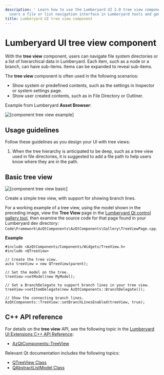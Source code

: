 ```yaml
---
description: ' Learn how to use the Lumberyard UI 2.0 tree view component to give
  users a file or list navigation interface in Lumberyard tools and gems. '
title: Lumberyard UI tree view component
---
```

# Lumberyard UI tree view component<a name="uidev-tree-view-component"></a>

With the **tree view** component, users can navigate file system directories or a list of hierarchical data in Lumberyard\. Each item, such as a node or a branch, can have sub\-items\. Items can be expanded to reveal sub\-items\.

The **tree view** component is often used in the following scenarios:
+ Show system or predefined contents, such as the settings in Inspector or system settings page\.
+ Show user created contents, such as in File Directory or Outliner\.

Example from Lumberyard **Asset Browser**:

![\[component tree view example\]](/images/tools-ui/component-tree-view-example.png)

## Usage guidelines<a name="tree-view-usage"></a>

Follow these guidelines as you design your UI with tree views:

1.  When the tree hierarchy is anticipated to be deep, such as a tree view used in file directories, it is suggested to add a file path to help users know where they are in the path\. 

## Basic tree view<a name="tree-view-basic"></a>

![\[component tree view basic\]](/images/tools-ui/component-tree-view-basic.png)

Create a simple tree view, with support for showing branch lines\.

For a working example of a tree view, using the model shown in the preceding image, view the **Tree View** page in the [Lumberyard Qt control gallery tool](uidev-control-gallery.md), then examine the source code for that page found in your Lumberyard dev directory: `Code\Framework\AzQtComponents\AzQtComponents\Gallery\TreeViewPage.cpp`\.

 **Example** 

```
#include <AzQtComponents/Components/Widgets/TreeView.h>
#include <QTreeView>

// Create the tree view.
auto treeView = new QTreeView(parent);

// Set the model on the tree.
treeView->setModel(new MyModel);

// Set a BranchDelegate to support branch lines in your tree view.
treeView->setItemDelegate(new AzQtComponents::BranchDelegate());

// Show the connecting branch lines.
AzQtComponents::TreeView::setBranchLinesEnabled(treeView, true);
```

## C\+\+ API reference<a name="tree-view-api-ref"></a>

For details on the **tree view** API, see the following topic in the [Lumberyard UI Extensions C\+\+ API Reference](https://d3bqhfbip4ze4a.cloudfront.net/api/ui/namespace_az_qt_components.html):
+  [AzQtComponents::TreeView](https://d3bqhfbip4ze4a.cloudfront.net/api/ui/class_az_qt_components_1_1_tree_view.html) 

Relevant Qt documentation includes the following topics:
+  [QTreeView Class](https://doc.qt.io/qt-5/qtreeview.html) 
+  [QAbstractListModel Class](https://doc.qt.io/qt-5/qabstractlistmodel.html) 
